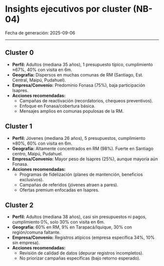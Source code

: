 # Insights ejecutivos por cluster (NB-04)

Fecha de generación: 2025-09-06

---

## Cluster 0

- **Perfil:** Adultos (mediana 35 años), 1 presupuesto típico, cumplimiento ≈67%, 40% con visita en 6m.
- **Geografía:** Dispersos en muchas comunas de RM (Santiago, Est. Central, Maipú, Pudahuel).
- **Empresa/Convenio:** Predominio Fonasa (75%), baja participación Isapres.
- **Acciones recomendadas:**
  - Campañas de reactivación (recordatorios, chequeos preventivos).
  - Enfoque en Fonasa/cobertura básica.
  - Mensajes amplios en comunas populosas de la RM.

## Cluster 1

- **Perfil:** Jóvenes (mediana 26 años), 5 presupuestos, cumplimiento ≈80%, 60% con visita en 6m.
- **Geografía:** Altamente concentrados en RM (98%). Fuerte en Santiago centro, Maipú, Pudahuel.
- **Empresa/Convenio:** Mayor peso de Isapres (25%), aunque mayoría aún Fonasa.
- **Acciones recomendadas:**
  - Programas de fidelización (planes de mantención, beneficios exclusivos).
  - Campañas de referidos (jóvenes atraen a pares).
  - Ofertas premium enfocadas en Isapres.

## Cluster 2

- **Perfil:** Adultos (mediana 38 años), casi sin presupuestos ni pagos, cumplimiento 0%, solo 30% con visita en 6m.
- **Geografía:** 60% en RM, 9% en Tarapacá/Iquique, 30% con región/comuna faltante.
- **Empresa/Convenio:** Registros atípicos (empresa específica 34%, 10% sin empresa).
- **Acciones recomendadas:**
  - Revisión de calidad de datos (depurar registros incompletos).
  - No priorizar campañas específicas (bajo retorno esperado).
